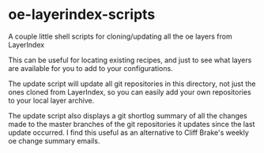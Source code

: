 oe-layerindex-scripts
=====================

A couple little shell scripts for cloning/updating all the oe layers from LayerIndex

This can be useful for locating existing recipes, and just to see what layers are
available for you to add to your configurations.

The update script will update all git repositories in this directory, not just the
ones cloned from LayerIndex, so you can easily add your own repositories to your
local layer archive.

The update script also displays a git shortlog summary of all the changes made to the
master branches of the git repositories it updates since the last update occurred. I
find this useful as an alternative to Cliff Brake's weekly oe change summary emails.
